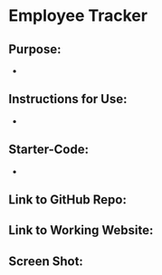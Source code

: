 # Employee Tracker

## Purpose:
- 

## Instructions for Use:
- 

## Starter-Code:
- 

## Link to GitHub Repo:


## Link to Working Website:


## Screen Shot:
